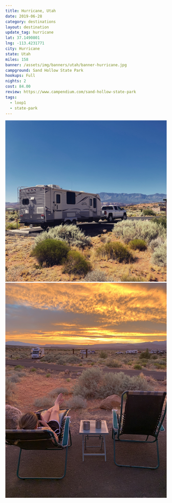 ```yaml
---
title: Hurricane, Utah
date: 2019-06-28
category: destinations
layout: destination
update_tag: hurricane 
lat: 37.1490801 
lng: -113.4231771
city: Hurricane
state: Utah
miles: 158
banner: /assets/img/banners/utah/banner-hurricane.jpg
campground: Sand Hollow State Park
hookups: Full
nights: 2
cost: 84.00
review: https://www.campendium.com/sand-hollow-state-park
tags:
  - loop1
  - state-park
---
```


<img src="/assets/img/destinations/utah/hurricane/campsite.jpg">

<img src="/assets/img/destinations/utah/hurricane/sunset.jpg">
